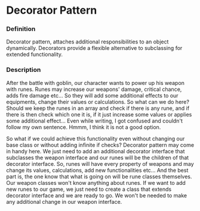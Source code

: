 # Decorator Pattern

### Definition
Decorator pattern, attaches additional responsibilities to an object dynamically. Decorators provide a flexible alternative to subclassing for extended functionality.

### Description
After the battle with goblin, our character wants to power up his weapon with runes. Runes may increase our weapons' damage, critical chance, adds fire damage etc... So they will add some additional effects to our equipments, change their values or calculations. So what can we do here? Should we keep the runes in an array and check if there is any rune, and if there is then check which one it is, if it just increase some values or applies some additional effect... Even while writing, I got confused and couldn't follow my own sentence. Hmmm, I think it is not a good option.

So what if we could achieve this functionality even without changing our base class or without adding infinite if checks? Decorator pattern may come in handy here. We just need to add an additional decorator interface that subclasses the weapon interface and our runes will be the children of that decorator interface. So, runes will have every property of weapons and may change its values, calculations, add new functionalities etc... And the best part is, the one know that what is going on will be rune classes themselves. Our weapon classes won't know anything about runes. If we want to add new runes to our game, we just need to create a class that extends decorator interface and we are ready to go. We won't be needed to make any additional change in our weapon interface.
